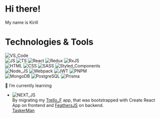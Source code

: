 <h1>Hi there!</h1>
<p>My name is Kirill</p>

<h1>Technologies & Tools</h1>

![VS_Code](https://img.shields.io/badge/VS%20Code-informational?style=flat-square&logo=visual-studio-code&logoColor=white&color=007acc)<br/>
![JS](https://img.shields.io/badge/JavaScript-informational?style=flat-square&logo=javascript&logoColor=323330&color=F7DF1E)
![TS](https://img.shields.io/badge/TypeScript-informational?style=flat-square&logo=typescript&logoColor=ffffff&color=3178C6)
![React](https://img.shields.io/badge/React-informational?style=flat-square&logo=react&logoColor=61DAFB&color=000000)
![Redux](https://img.shields.io/badge/Redux-593D88?style=flat-square&logo=redux&logoColor=white)
![RxJS](https://img.shields.io/badge/rxjs-%23B7178C.svg?style=flat-square&logo=reactivex&logoColor=white)<br/>
![HTML](https://img.shields.io/badge/HTML-informational?style=flat-square&logo=html5&logoColor=ffffff&color=E34F26)
![CSS](https://img.shields.io/badge/CSS-informational?style=flat-square&logo=css3&logoColor=ffffff&color=1572B6)
![SASS](https://img.shields.io/badge/SASS-informational?style=flat-square&logo=SASS&logoColor=ffffff&color=CC6699)
![Styled_Components](https://img.shields.io/badge/styled--components-DB7093?style=flat-square&logo=styled-components&logoColor=white)<br/>
![Node_JS](https://img.shields.io/badge/Node-informational?style=flat-square&logo=node.js&logoColor=ffffff&color=339933)
![Webpack](https://img.shields.io/badge/Webpack-informational?style=flat-square&logo=webpack&logoColor=8DD6F9&color=2c3a41)
![JWT](https://img.shields.io/badge/json%20web%20tokens-323330?style=flat-square&logo=json-web-tokens&logoColor=pink)
![PNPM](https://img.shields.io/badge/PNPM-informational?style=flat-square&logo=pnpm&logoColor=ffffff&color=F69220)<br/>
![MongoDB](https://img.shields.io/badge/MongoDB-informational?style=flat-square&logo=mongodb&logoColor=ffffff&color=47A248)
![PostgreSQL](https://img.shields.io/badge/PostgreSQL-316192?style=flat-square&logo=postgresql&logoColor=white)
![Prisma](https://img.shields.io/badge/Prisma-3982CE?style=flat-square&logo=Prisma&logoColor=white)



🌱 I’m currently learning 
  - ![NEXT_JS](https://img.shields.io/badge/Next-informational?style=flat-square&logo=next.js&logoColor=ffffff&color=000000)</br>
  By migrating my [Trello_F](https://github.com/V1codin/Trello_F) app, that was bootstrapped with Create React App on frontend and [FeathersJS](https://feathersjs.com/) on backend.</br>
  [TaskerMan](https://github.com/V1codin/taskerman)
<!--
![](https://img.shields.io/badge/Fastify-informational?style=flat-square&logo=fastify&logoColor=ffffff&color=000000)
![](https://img.shields.io/badge/PostgreSQL-informational?style=flat-square&logo=postgresql&logoColor=ffffff&color=336791)
![](https://img.shields.io/badge/MySQL-informational?style=flat-square&logo=mysql&logoColor=ffffff&color=007D7D)
-->

